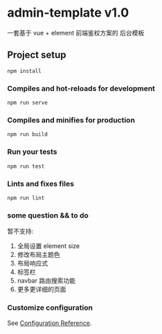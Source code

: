 # admin-template v1.0
一套基于 vue + element 前端鉴权方案的 后台模板

## Project setup
```
npm install
```

### Compiles and hot-reloads for development
```
npm run serve
```

### Compiles and minifies for production
```
npm run build
```

### Run your tests
```
npm run test
```

### Lints and fixes files
```
npm run lint
```

### some question && to do
暂不支持: 
1. 全局设置 element size
2. 修改布局主题色
3. 布局响应式
4. 标签栏
5. navbar 路由搜索功能
6. 更多更详细的页面

### Customize configuration
See [Configuration Reference](https://cli.vuejs.org/config/).
